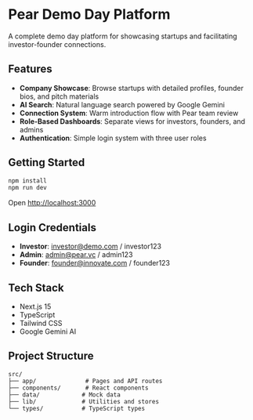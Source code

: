 # Pear Demo Day Platform

A complete demo day platform for showcasing startups and facilitating investor-founder connections.

## Features

- **Company Showcase**: Browse startups with detailed profiles, founder bios, and pitch materials
- **AI Search**: Natural language search powered by Google Gemini
- **Connection System**: Warm introduction flow with Pear team review
- **Role-Based Dashboards**: Separate views for investors, founders, and admins
- **Authentication**: Simple login system with three user roles

## Getting Started

```bash
npm install
npm run dev
```

Open [http://localhost:3000](http://localhost:3000)

## Login Credentials

- **Investor**: investor@demo.com / investor123
- **Admin**: admin@pear.vc / admin123  
- **Founder**: founder@innovate.com / founder123

## Tech Stack

- Next.js 15
- TypeScript
- Tailwind CSS
- Google Gemini AI

## Project Structure

```
src/
├── app/              # Pages and API routes
├── components/       # React components
├── data/            # Mock data
├── lib/             # Utilities and stores
└── types/           # TypeScript types
```
